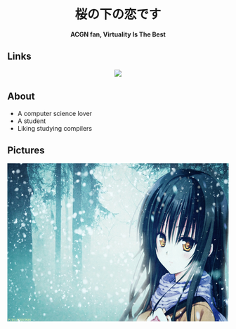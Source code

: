 <!-- 基本信息展示 -->
<div class="name" align="center"><h1>桜の下の恋です</h1></div>

<!-- 信仰介绍 -->
<div class="religious" align="center"><b>ACGN fan, Virtuality Is The Best</b></div>


## Links
<!-- 链接展示 -->
<div class="links" align="center"><a href="https://space.bilibili.com/660127072/"><img src="https://img.shields.io/badge/Bilibili-B站-ff69b4" /></a></div>

## About
- A computer science lover
- A student
- Liking studying compilers

## Pictures
<!-- 图片展示 -->
<div class="images" align="center"> <img src=".\228083.jpg" height=360px width=570px></div>

